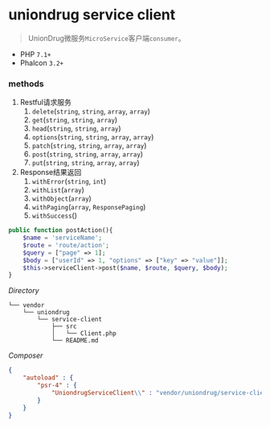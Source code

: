 # uniondrug service client

> UnionDrug微服务`MicroService`客户端`consumer`。

* PHP `7.1+`
* Phalcon `3.2+`


### methods

1. Restful请求服务
    1. `delete`(`string`, `string`, `array`, `array`)
    1. `get`(`string`, `string`, `array`)
    1. `head`(`string`, `string`, `array`)
    1. `options`(`string`, `string`, `array`, `array`)
    1. `patch`(`string`, `string`, `array`, `array`)
    1. `post`(`string`, `string`, `array`, `array`)
    1. `put`(`string`, `string`, `array`, `array`)
1. Response结果返回
    1. `withError`(`string`, `int`)
    1. `withList`(`array`)
    1. `withObject`(`array`)
    1. `withPaging`(`array`, `ResponsePaging`)
    1. `withSuccess`()


```php
public function postAction(){
    $name = 'serviceName';
    $route = 'route/action';
    $query = ["page" => 1];
    $body = ["userId" => 1, "options" => ["key" => "value"]];
    $this->serviceClient->post($name, $route, $query, $body);
}
```



*Directory*

```text
└── vendor
    └── uniondrug
        └── service-client
            ├── src
            │   └── Client.php
            └── README.md
```

*Composer*

```json
{
    "autoload" : {
        "psr-4" : {
            "UniondrugServiceClient\\" : "vendor/uniondrug/service-client/src"
        }
    }
}
```